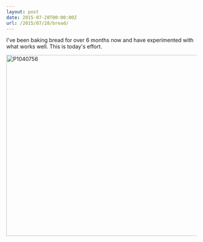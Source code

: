 ```yaml
---
layout: post
date: 2015-07-28T00:00:00Z
url: /2015/07/28/bread/
---
```


I've been baking bread for over 6 months now and have experimented with what works well. This is today's effort.

<a data-flickr-embed="true" href="https://www.flickr.com/photos/kabads/20085109785/in/datetaken-public/" title="P1040756"><img src="https://farm1.staticflickr.com/479/20085109785_662a45dc79_z.jpg" width="640" height="480" alt="P1040756"></a><script async src="//embedr.flickr.com/assets/client-code.js" charset="utf-8"></script>
